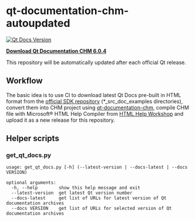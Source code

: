 # qt-documentation-chm-autoupdated
[![Qt Docs Version](https://img.shields.io/github/v/release/vzhd1701/qt-documentation-chm-autoupdated?color=%230F&label=Qt%20Docs)](https://github.com/vzhd1701/qt-documentation-chm-autoupdated/releases/latest)

[**Download Qt Documentation CHM 6.0.4**](https://github.com/vzhd1701/qt-documentation-chm-autoupdated/releases/latest)

This repository will be automatically updated after each official Qt release.

## Workflow

The basic idea is to use CI to download latest Qt Docs pre-built in HTML format from the [official SDK repository](https://download.qt.io/online/qtsdkrepository/windows_x86/desktop/) (*_src_doc_examples directories), convert them into CHM project using [qt-documentation-chm](https://github.com/vzhd1701/qt-documentation-chm), compile CHM file with Microsoft® HTML Help Compiler from [HTML Help Workshop](https://docs.microsoft.com/en-us/previous-versions/windows/desktop/htmlhelp/microsoft-html-help-downloads) and upload it as a new release for this repository.

## Helper scripts

### get_qt_docs.py

```
usage: get_qt_docs.py [-h] (--latest-version | --docs-latest | --docs VERSION)

optional arguments:
  -h, --help        show this help message and exit
  --latest-version  get latest Qt version number
  --docs-latest     get list of URLs for latest version of Qt documentation archives
  --docs VERSION    get list of URLs for selected version of Qt documentation archives
```
